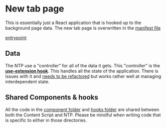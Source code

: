# New tab page

This is essentially just a React application that is hooked up to the background page data. The new tab page is overwritten in the [manifest file](../public/manifest.json#L34-L35)

[entrypoint](../src/index.js)

## Data

The NTP use a "controller" for all of the data it gets. This "controller" is the **[use-extension hook](../src/hooks/use-extension)**. This handles all the state of the application. There is issues with it and [needs to be refactored](https://github.com/jcblw/Mujo-extension/issues/44) but works rather well at managing interdependent state.

## Shared Components & hooks

All the code in the [component folder](../src/components) and [hooks folder](../src/hooks) are shared between both the Content Script and NTP. Please be mindful when writing code that is specific to either in those directories.
